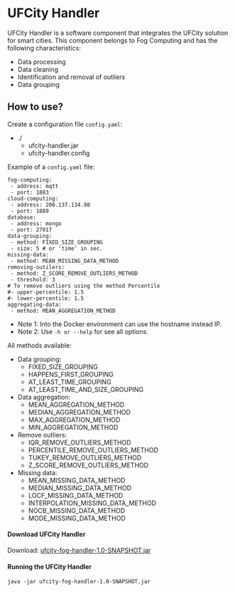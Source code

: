 # UFCity Handler

UFCity Handler is a software component that integrates the UFCity solution for smart cities. This component belongs to Fog Computing and has the following characteristics:

* Data processing
* Data cleaning
* Identification and removal of outliers
* Data grouping

## How to use?
Create a configuration file `config.yaml`:
- ./
  - ufcity-handler.jar
  - ufcity-handler.config

Example of a `config.yaml` file:
```
fog-computing:
 - address: mqtt
 - port: 1883
cloud-computing:
 - address: 200.137.134.98
 - port: 1889
database:
 - address: mongo
 - port: 27017
data-grouping:
 - method: FIXED_SIZE_GROUPING
 - size: 5 # or 'time' in sec. 
missing-data:
 - method: MEAN_MISSING_DATA_METHOD
removing-outilers:
 - method: Z_SCORE_REMOVE_OUTLIERS_METHOD
 - threshold: 3
# To remove outliers using the method Percentile
#- upper-percentile: 1.5
#- lower-percentile: 1.5
aggregating-data:
 - method: MEAN_AGGREGATION_METHOD
```

- Note 1: Into the Docker environment can use the hostname instead IP.
- Note 2: Use `-h or --help` for see all options.

All methods available:
* Data grouping:
  * FIXED_SIZE_GROUPING
  * HAPPENS_FIRST_GROUPING
  * AT_LEAST_TIME_GROUPING
  * AT_LEAST_TIME_AND_SIZE_GROUPING
* Data aggregation:
  * MEAN_AGGREGATION_METHOD
  * MEDIAN_AGGREGATION_METHOD
  * MAX_AGGREGATION_METHOD
  * MIN_AGGREGATION_METHOD
* Remove outliers:
  * IQR_REMOVE_OUTLIERS_METHOD
  * PERCENTILE_REMOVE_OUTLIERS_METHOD
  * TUKEY_REMOVE_OUTLIERS_METHOD
  * Z_SCORE_REMOVE_OUTLIERS_METHOD
* Missing data:
  * MEAN_MISSING_DATA_METHOD
  * MEDIAN_MISSING_DATA_METHOD
  * LOCF_MISSING_DATA_METHOD
  * INTERPOLATION_MISSING_DATA_METHOD
  * NOCB_MISSING_DATA_METHOD
  * MODE_MISSING_DATA_METHOD


#### Download  UFCity Handler
Download: [ufcity-fog-handler-1.0-SNAPSHOT.jar](build%2Flibs%2Fufcity-fog-handler-1.0-SNAPSHOT.jar)

#### Running the UFCity Handler
`java -jar ufcity-fog-handler-1.0-SNAPSHOT.jar`
